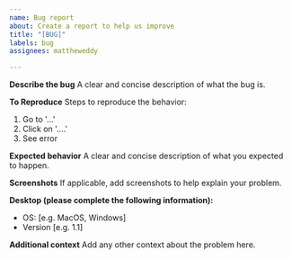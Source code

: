 ```yaml
---
name: Bug report
about: Create a report to help us improve
title: "[BUG]"
labels: bug
assignees: mattheweddy

---
```


**Describe the bug**
A clear and concise description of what the bug is.

**To Reproduce**
Steps to reproduce the behavior:
1. Go to '...'
2. Click on '....'
3. See error

**Expected behavior**
A clear and concise description of what you expected to happen.

**Screenshots**
If applicable, add screenshots to help explain your problem.

**Desktop (please complete the following information):**
 - OS: [e.g. MacOS, Windows]
 - Version [e.g. 1.1]

**Additional context**
Add any other context about the problem here.
